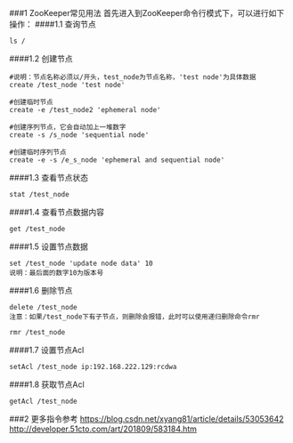###1 ZooKeeper常见用法
首先进入到ZooKeeper命令行模式下，可以进行如下操作：
####1.1 查询节点
```
ls /
```
####1.2 创建节点
```
#说明：节点名称必须以/开头，test_node为节点名称，'test node'为具体数据
create /test_node 'test node' 

#创建临时节点
create -e /test_node2 'ephemeral node'

#创建序列节点，它会自动加上一堆数字
create -s /s_node 'sequential node'

#创建临时序列节点
create -e -s /e_s_node 'ephemeral and sequential node'
```
####1.3 查看节点状态
```
stat /test_node
```
####1.4 查看节点数据内容
```
get /test_node
```
####1.5 设置节点数据
```
set /test_node 'update node data' 10
说明：最后面的数字10为版本号
```
####1.6 删除节点
```
delete /test_node
注意：如果/test_node下有子节点，则删除会报错，此时可以使用递归删除命令rmr

rmr /test_node
```
####1.7 设置节点Acl
```
setAcl /test_node ip:192.168.222.129:rcdwa
```
####1.8 获取节点Acl
```
getAcl /test_node
```
###2 更多指令参考
https://blog.csdn.net/xyang81/article/details/53053642  
http://developer.51cto.com/art/201809/583184.htm
